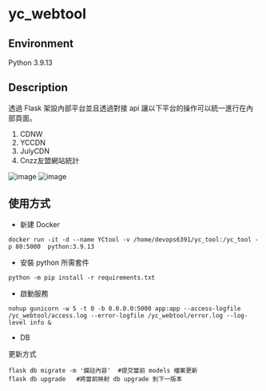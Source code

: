 # yc_webtool
## Environment

Python 3.9.13


## Description 

透過 Flask 架設內部平台並且透過對接 api 讓以下平台的操作可以統一進行在內部頁面。

1. CDNW
2. YCCDN
3. JulyCDN 
4. Cnzz友盟網站統計


![image](https://github.com/bosco85828/yc_webtool/assets/102674291/9708687f-2879-4c59-88b8-29e866bf46f3)
![image](https://github.com/bosco85828/yc_webtool/assets/102674291/28716d58-d010-4a7f-abbd-b0d1d4cb279d)



## 使用方式

* 新建 Docker 
```
docker run -it -d --name YCtool -v /home/devops6391/yc_tool:/yc_tool -p 80:5000  python:3.9.13
```

* 安裝 python 所需套件
```
python -m pip install -r requirements.txt 
```

* 啟動服務
```
nohup gunicorn -w 5 -t 0 -b 0.0.0.0:5000 app:app --access-logfile /yc_webtool/access.log --error-logfile /yc_webtool/error.log --log-level info &
```

* DB 

更新方式
```
flask db migrate -m '備註內容'  #提交當前 models 檔案更新
flask db upgrade   #將當前映射 db upgrade 到下一版本
```

